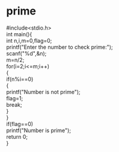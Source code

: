 # prime
#include<stdio.h>  
int main(){    
int n,i,m=0,flag=0;    
printf("Enter the number to check prime:");    
scanf("%d",&n);    
m=n/2;    
for(i=2;i<=m;i++)    
{    
if(n%i==0)    
{    
printf("Number is not prime");    
flag=1;    
break;    
}    
}    
if(flag==0)    
printf("Number is prime");     
return 0;  
 }    

